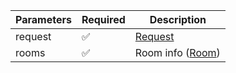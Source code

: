 | Parameters 	| Required 	                | Description               	                                |
|------------	|----------	                |---------------------------	                                |
| request    	| :white_check_mark:      	| [Request](Request.md)     	                                |
| rooms      	| :white_check_mark:      	| Room info ([Room](ClientCondition_Room.md)) 	|
